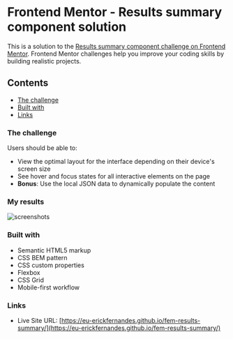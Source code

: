 # Frontend Mentor - Results summary component solution

This is a solution to the [Results summary component challenge on Frontend Mentor](https://www.frontendmentor.io/challenges/results-summary-component-CE_K6s0maV). Frontend Mentor challenges help you improve your coding skills by building realistic projects. 

## Contents
- [The challenge](#the-challenge)
- [Built with](#built-with)
- [Links](#links)

### The challenge

Users should be able to:

- View the optimal layout for the interface depending on their device's screen size
- See hover and focus states for all interactive elements on the page
- **Bonus**: Use the local JSON data to dynamically populate the content

### My results

![screenshots](https://github.com/eu-erickfernandes/fem-results-summary/assets/44778115/69acd495-56bc-497b-8cbe-6232a9d5ada8)


### Built with

- Semantic HTML5 markup
- CSS BEM pattern
- CSS custom properties
- Flexbox
- CSS Grid
- Mobile-first workflow

### Links

- Live Site URL: [https://eu-erickfernandes.github.io/fem-results-summary/](https://eu-erickfernandes.github.io/fem-results-summary/)
